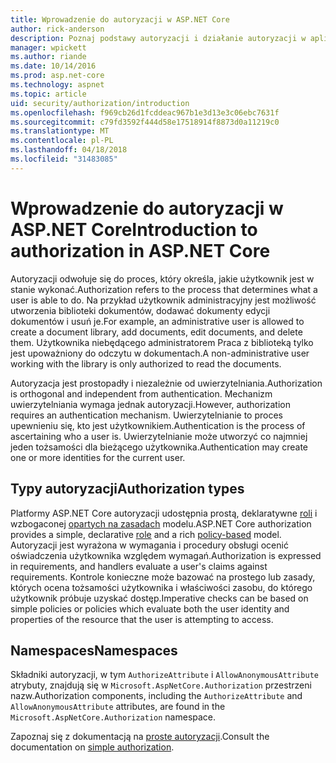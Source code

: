 ```yaml
---
title: Wprowadzenie do autoryzacji w ASP.NET Core
author: rick-anderson
description: Poznaj podstawy autoryzacji i działanie autoryzacji w aplikacji platformy ASP.NET Core.
manager: wpickett
ms.author: riande
ms.date: 10/14/2016
ms.prod: asp.net-core
ms.technology: aspnet
ms.topic: article
uid: security/authorization/introduction
ms.openlocfilehash: f969cb26d1fcddeac967b1e3d13e3c06ebc7631f
ms.sourcegitcommit: c79fd3592f444d58e17518914f8873d0a11219c0
ms.translationtype: MT
ms.contentlocale: pl-PL
ms.lasthandoff: 04/18/2018
ms.locfileid: "31483085"
---
```

# <a name="introduction-to-authorization-in-aspnet-core"></a><span data-ttu-id="cdf31-103">Wprowadzenie do autoryzacji w ASP.NET Core</span><span class="sxs-lookup"><span data-stu-id="cdf31-103">Introduction to authorization in ASP.NET Core</span></span>

<a name="security-authorization-introduction"></a>

<span data-ttu-id="cdf31-104">Autoryzacji odwołuje się do proces, który określa, jakie użytkownik jest w stanie wykonać.</span><span class="sxs-lookup"><span data-stu-id="cdf31-104">Authorization refers to the process that determines what a user is able to do.</span></span> <span data-ttu-id="cdf31-105">Na przykład użytkownik administracyjny jest możliwość utworzenia biblioteki dokumentów, dodawać dokumenty edycji dokumentów i usuń je.</span><span class="sxs-lookup"><span data-stu-id="cdf31-105">For example, an administrative user is allowed to create a document library, add documents, edit documents, and delete them.</span></span> <span data-ttu-id="cdf31-106">Użytkownika niebędącego administratorem Praca z biblioteką tylko jest upoważniony do odczytu w dokumentach.</span><span class="sxs-lookup"><span data-stu-id="cdf31-106">A non-administrative user working with the library is only authorized to read the documents.</span></span>

<span data-ttu-id="cdf31-107">Autoryzacja jest prostopadły i niezależnie od uwierzytelniania.</span><span class="sxs-lookup"><span data-stu-id="cdf31-107">Authorization is orthogonal and independent from authentication.</span></span> <span data-ttu-id="cdf31-108">Mechanizm uwierzytelniania wymaga jednak autoryzacji.</span><span class="sxs-lookup"><span data-stu-id="cdf31-108">However, authorization requires an authentication mechanism.</span></span> <span data-ttu-id="cdf31-109">Uwierzytelnianie to proces upewnieniu się, kto jest użytkownikiem.</span><span class="sxs-lookup"><span data-stu-id="cdf31-109">Authentication is the process of ascertaining who a user is.</span></span> <span data-ttu-id="cdf31-110">Uwierzytelnianie może utworzyć co najmniej jeden tożsamości dla bieżącego użytkownika.</span><span class="sxs-lookup"><span data-stu-id="cdf31-110">Authentication may create one or more identities for the current user.</span></span>

## <a name="authorization-types"></a><span data-ttu-id="cdf31-111">Typy autoryzacji</span><span class="sxs-lookup"><span data-stu-id="cdf31-111">Authorization types</span></span>

<span data-ttu-id="cdf31-112">Platformy ASP.NET Core autoryzacji udostępnia prostą, deklaratywne [roli](xref:security/authorization/roles) i wzbogaconej [opartych na zasadach](xref:security/authorization/policies) modelu.</span><span class="sxs-lookup"><span data-stu-id="cdf31-112">ASP.NET Core authorization provides a simple, declarative [role](xref:security/authorization/roles) and a rich [policy-based](xref:security/authorization/policies) model.</span></span> <span data-ttu-id="cdf31-113">Autoryzacji jest wyrażona w wymagania i procedury obsługi ocenić oświadczenia użytkownika względem wymagań.</span><span class="sxs-lookup"><span data-stu-id="cdf31-113">Authorization is expressed in requirements, and handlers evaluate a user's claims against requirements.</span></span> <span data-ttu-id="cdf31-114">Kontrole konieczne może bazować na prostego lub zasady, których ocena tożsamości użytkownika i właściwości zasobu, do którego użytkownik próbuje uzyskać dostęp.</span><span class="sxs-lookup"><span data-stu-id="cdf31-114">Imperative checks can be based on simple policies or policies which evaluate both the user identity and properties of the resource that the user is attempting to access.</span></span>

## <a name="namespaces"></a><span data-ttu-id="cdf31-115">Namespaces</span><span class="sxs-lookup"><span data-stu-id="cdf31-115">Namespaces</span></span>

<span data-ttu-id="cdf31-116">Składniki autoryzacji, w tym `AuthorizeAttribute` i `AllowAnonymousAttribute` atrybuty, znajdują się w `Microsoft.AspNetCore.Authorization` przestrzeni nazw.</span><span class="sxs-lookup"><span data-stu-id="cdf31-116">Authorization components, including the `AuthorizeAttribute` and `AllowAnonymousAttribute` attributes, are found in the `Microsoft.AspNetCore.Authorization` namespace.</span></span>

<span data-ttu-id="cdf31-117">Zapoznaj się z dokumentacją na [proste autoryzacji](xref:security/authorization/simple).</span><span class="sxs-lookup"><span data-stu-id="cdf31-117">Consult the documentation on [simple authorization](xref:security/authorization/simple).</span></span>
